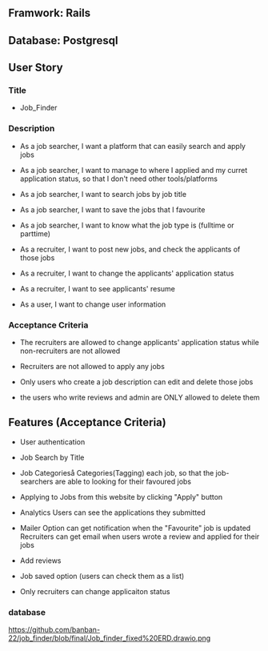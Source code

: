 ## Framwork: Rails
## Database: Postgresql

## User Story
### Title
* Job_Finder

### Description
* As a job searcher, I want a platform that can easily search and apply jobs

* As a job searcher, I want to manage to where I applied and my curret application status, so that I don't need other tools/platforms

* As a job searcher, I want to search jobs by job title

* As a job searcher, I want to save the jobs that I favourite

* As a job searcher, I want to know what the job type is (fulltime or parttime)

* As a recruiter, I want to post new jobs, and check the applicants of those jobs

* As a recruiter, I want to change the applicants' application status

* As a recruiter, I want to see applicants' resume

* As a user, I want to change user information


### Acceptance Criteria
* The recruiters are allowed to change applicants' application      status while non-recruiters are not allowed

* Recruiters are not allowed to apply any jobs

* Only users who create a job description can edit and delete those jobs

* the users who write reviews and admin are ONLY allowed to delete them

## Features (Acceptance Criteria)
* User authentication

* Job Search by Title

* Job Categorieså
    Categories(Tagging) each job, so that the job-searchers are able to looking for their favoured jobs

* Applying to Jobs from this website by clicking "Apply" button

* Analytics
    Users can see the applications they submitted

* Mailer Option
    can get notification when the "Favourite" job is updated
    Recruiters can get email when users wrote a review and applied for their jobs

* Add reviews

* Job saved option (users can check them as a list)

* Only recruiters can change applicaiton status

### database
https://github.com/banban-22/job_finder/blob/final/Job_finder_fixed%20ERD.drawio.png